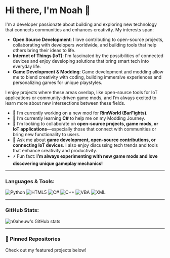 # Hi there, I'm Noah 👋

I'm a developer passionate about building and exploring new technology that connects communities and enhances creativity. My interests span:

- **Open Source Development**: I love contributing to open-source projects, collaborating with developers worldwide, and building tools that help others bring their ideas to life.
- **Internet of Things (IoT)**: I'm fascinated by the possibilities of connected devices and enjoy developing solutions that bring smart tech into everyday life.
- **Game Development & Modding**: Game development and modding allow me to blend creativity with coding, building immersive experiences and personalizing games for unique playstyles.

I enjoy projects where these areas overlap, like open-source tools for IoT applications or community-driven game mods, and I’m always excited to learn more about new intersections between these fields.

- 🔭 I’m currently working on a new mod for **RimWorld (BarFights)**.
- 🌱 I’m currently learning **C#** to help me on my Modding Journey.
- 👯 I’m looking to collaborate on **open-source projects, game mods, or IoT applications**—especially those that connect with communities or bring new functionality to users.
- 💬 Ask me about **game development, open-source contributions, or connecting IoT devices**. I also enjoy discussing tech trends and tools that enhance creativity and productivity.
- ⚡ Fun fact: **I’m always experimenting with new game mods and love discovering unique gameplay mechanics!**

---

### Languages & Tools:
![Python](https://img.shields.io/badge/-Python-3776AB?style=flat&logo=python&logoColor=white)
![HTML5](https://img.shields.io/badge/-HTML5-E34F26?style=flat&logo=html5&logoColor=white)
![C#](https://img.shields.io/badge/-C%23-239120?style=flat&logo=c-sharp&logoColor=white)
![C++](https://img.shields.io/badge/-C++-00599C?style=flat&logo=c%2B%2B&logoColor=white)
![VBA](https://img.shields.io/badge/-VBA-217346?style=flat&logo=microsoft-excel&logoColor=white)
![XML](https://img.shields.io/badge/-XML-FF6600?style=flat&logo=xml&logoColor=white)

---

### GitHub Stats:
![n0aheuw's GitHub stats](https://github-readme-stats.vercel.app/api?username=n0aheuw&show_icons=true&theme=radical)

---

### 📌 Pinned Repositories
Check out my featured projects below!


